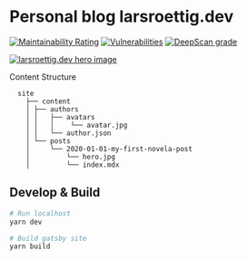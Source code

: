 # Personal blog larsroettig.dev
[![Maintainability Rating](https://sonarcloud.io/api/project_badges/measure?project=larsroettig_larsroettig.dev&metric=sqale_rating)](https://sonarcloud.io/dashboard?id=larsroettig_larsroettig.dev)
[![Vulnerabilities](https://sonarcloud.io/api/project_badges/measure?project=larsroettig_larsroettig.dev&metric=vulnerabilities)](https://sonarcloud.io/dashboard?id=larsroettig_larsroettig.dev)
[![DeepScan grade](https://deepscan.io/api/teams/9672/projects/12261/branches/187112/badge/grade.svg)](https://deepscan.io/dashboard#view=project&tid=9672&pid=12261&bid=187112)


<a href="https://larsroettig.dev/" target="_blank">
<img src="https://github.com/larsroettig/larsroettig.dev/blob/master/static/preview_full.png" alt="larsroettig.dev hero image" />
</a>
<br/>

Content Structure 
```
  site
    ├── content
    │ ├── authors
    │ │   ├── avatars
    │ │   │    └── avatar.jpg
    │ │   └── author.json
    │ └── posts
    │     └── 2020-01-01-my-first-novela-post
    │         └── hero.jpg
    │         └── index.mdx
```

## Develop & Build
```sh
# Run localhost
yarn dev

# Build gatsby site
yarn build
```
